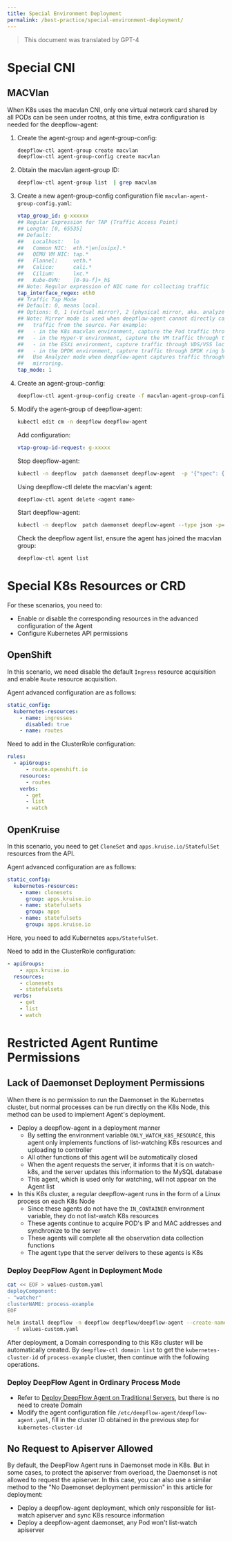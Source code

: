 ```yaml
---
title: Special Environment Deployment
permalink: /best-practice/special-environment-deployment/
---
```


> This document was translated by GPT-4

# Special CNI

## MACVlan

When K8s uses the macvlan CNI, only one virtual network card shared by all PODs can be seen under rootns, at this time, extra configuration is needed for the deepflow-agent:

1. Create the agent-group and agent-group-config:

   ```bash
   deepflow-ctl agent-group create macvlan
   deepflow-ctl agent-group-config create macvlan
   ```

2. Obtain the macvlan agent-group ID:

   ```bash
   deepflow-ctl agent-group list  | grep macvlan
   ```

3. Create a new agent-group-config configuration file `macvlan-agent-group-config.yaml`:

   ```yaml
   vtap_group_id: g-xxxxxx
   ## Regular Expression for TAP (Traffic Access Point)
   ## Length: [0, 65535]
   ## Default:
   ##   Localhost:   lo
   ##   Common NIC:  eth.*|en[osipx].*
   ##   QEMU VM NIC: tap.*
   ##   Flannel:     veth.*
   ##   Calico:      cali.*
   ##   Cilium:      lxc.*
   ##   Kube-OVN:    [0-9a-f]+_h$
   ## Note: Regular expression of NIC name for collecting traffic
   tap_interface_regex: eth0
   ## Traffic Tap Mode
   ## Default: 0, means local.
   ## Options: 0, 1 (virtual mirror), 2 (physical mirror, aka. analyzer mode)
   ## Note: Mirror mode is used when deepflow-agent cannot directly capture the
   ##   traffic from the source. For example:
   ##   - in the K8s macvlan environment, capture the Pod traffic through the Node NIC
   ##   - in the Hyper-V environment, capture the VM traffic through the Hypervisor NIC
   ##   - in the ESXi environment, capture traffic through VDS/VSS local SPAN
   ##   - in the DPDK environment, capture traffic through DPDK ring buffer
   ##   Use Analyzer mode when deepflow-agent captures traffic through physical switch
   ##   mirroring.
   tap_mode: 1
   ```

4. Create an agent-group-config:

   ```bash
   deepflow-ctl agent-group-config create -f macvlan-agent-group-config.yaml
   ```

5. Modify the agent-group of deepflow-agent:
   ```bash
   kubectl edit cm -n deepflow deepflow-agent
   ```
   Add configuration:
   ```yaml
   vtap-group-id-request: g-xxxxx
   ```
   Stop deepflow-agent:
   ```bash
   kubectl -n deepflow  patch daemonset deepflow-agent  -p '{"spec": {"template": {"spec": {"nodeSelector": {"non-existing": "true"}}}}}'
   ```
   Using deepflow-ctl delete the macvlan's agent:
   ```bash
   deepflow-ctl agent delete <agent name>
   ```
   Start deepflow-agent:
   ```bash
   kubectl -n deepflow  patch daemonset deepflow-agent --type json -p='[{"op": "remove", "path": "/spec/template/spec/nodeSelector/non-existing"}]'
   ```
   Check the deepflow agent list, ensure the agent has joined the macvlan group:
   ```bash
   deepflow-ctl agent list
   ```

# Special K8s Resources or CRD

For these scenarios, you need to:

- Enable or disable the corresponding resources in the advanced configuration of the Agent
- Configure Kubernetes API permissions

## OpenShift

In this scenario, we need disable the default `Ingress` resource acquisition and enable `Route` resource acquisition.

Agent advanced configuration are as follows:

```yaml
static_config:
  kubernetes-resources:
    - name: ingresses
      disabled: true
    - name: routes
```

Need to add in the ClusterRole configuration:

```yaml
rules:
  - apiGroups:
      - route.openshift.io
    resources:
      - routes
    verbs:
      - get
      - list
      - watch
```

## OpenKruise

In this scenario, you need to get `CloneSet` and `apps.kruise.io/StatefulSet` resources from the API.

Agent advanced configuration are as follows:

```yaml
static_config:
  kubernetes-resources:
    - name: clonesets
      group: apps.kruise.io
    - name: statefulsets
      group: apps
    - name: statefulsets
      group: apps.kruise.io
```

Here, you need to add Kubernetes `apps/StatefulSet`.

Need to add in the ClusterRole configuration:

```yaml
- apiGroups:
    - apps.kruise.io
  resources:
    - clonesets
    - statefulsets
  verbs:
    - get
    - list
    - watch
```

# Restricted Agent Runtime Permissions

## Lack of Daemonset Deployment Permissions

When there is no permission to run the Daemonset in the Kubernetes cluster, but normal processes can be run directly on the K8s Node, this method can be used to implement Agent's deployment.

- Deploy a deepflow-agent in a deployment manner
  - By setting the environment variable `ONLY_WATCH_K8S_RESOURCE`, this agent only implements functions of list-watching K8s resources and uploading to controller
  - All other functions of this agent will be automatically closed
  - When the agent requests the server, it informs that it is on watch-k8s, and the server updates this information to the MySQL database
  - This agent, which is used only for watching, will not appear on the Agent list
- In this K8s cluster, a regular deepflow-agent runs in the form of a Linux process on each K8s Node
  - Since these agents do not have the `IN_CONTAINER` environment variable, they do not list-watch K8s resources
  - These agents continue to acquire POD's IP and MAC addresses and synchronize to the server
  - These agents will complete all the observation data collection functions
  - The agent type that the server delivers to these agents is K8s

### Deploy DeepFlow Agent in Deployment Mode

```bash
cat << EOF > values-custom.yaml
deployComponent:
- "watcher"
clusterNAME: process-example
EOF

helm install deepflow -n deepflow deepflow/deepflow-agent --create-namespace \
  -f values-custom.yaml
```

After deployment, a Domain corresponding to this K8s cluster will be automatically created. By `deepflow-ctl domain list` to get the `kubernetes-cluster-id` of `process-example` cluster, then continue with the following operations.

### Deploy DeepFlow Agent in Ordinary Process Mode

- Refer to [Deploy DeepFlow Agent on Traditional Servers](../ce-install/legacy-host/), but there is no need to create Domain
- Modify the agent configuration file `/etc/deepflow-agent/deepflow-agent.yaml`, fill in the cluster ID obtained in the previous step for `kubernetes-cluster-id`

## No Request to Apiserver Allowed

By default, the DeepFlow Agent runs in Daemonset mode in K8s. But in some cases, to protect the apiserver from overload, the Daemonset is not allowed to request the apiserver. In this case, you can also use a similar method to the "No Daemonset deployment permission" in this article for deployment:

- Deploy a deepflow-agent deployment, which only responsible for list-watch apiserver and sync K8s resource information
- Deploy a deepflow-agent daemonset, any Pod won't list-watch apiserver
